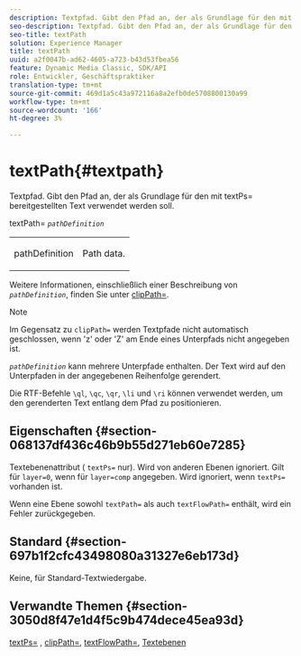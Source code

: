 ```yaml
---
description: Textpfad. Gibt den Pfad an, der als Grundlage für den mit textPs= bereitgestellten Text verwendet werden soll.
seo-description: Textpfad. Gibt den Pfad an, der als Grundlage für den mit textPs= bereitgestellten Text verwendet werden soll.
seo-title: textPath
solution: Experience Manager
title: textPath
uuid: a2f0047b-ad62-4605-a723-b43d53fbea56
feature: Dynamic Media Classic, SDK/API
role: Entwickler, Geschäftspraktiker
translation-type: tm+mt
source-git-commit: 469d1a5c43a972116a8a2efb0de5708800130a99
workflow-type: tm+mt
source-wordcount: '166'
ht-degree: 3%

---
```



# textPath{#textpath}

Textpfad. Gibt den Pfad an, der als Grundlage für den mit textPs= bereitgestellten Text verwendet werden soll.

textPath= *`pathDefinition`*

<table id="simpletable_74F549E8625B483A9B334B24A7EB6D22"> 
 <tr class="strow"> 
  <td class="stentry"> <p><span class="varname"> pathDefinition</span> </p> </td> 
  <td class="stentry"> <p>Path data. </p></td> 
 </tr> 
</table>

Weitere Informationen, einschließlich einer Beschreibung von *`pathDefinition`*, finden Sie unter [clipPath=](../../../../../is-api/http-ref/image-serving-api-ref/c-http-protocol-reference/c-command-reference/r-clippath.md#reference-8139b1b52dc54749b51b109521ddf83d).

>[!NOTE]
>
>Im Gegensatz zu `clipPath=` werden Textpfade nicht automatisch geschlossen, wenn &#39;z&#39; oder &#39;Z&#39; am Ende eines Unterpfads nicht angegeben ist.

*`pathDefinition`* kann mehrere Unterpfade enthalten. Der Text wird auf den Unterpfaden in der angegebenen Reihenfolge gerendert.

Die RTF-Befehle `\ql`, `\qc`, `\qr`, `\li` und `\ri` können verwendet werden, um den gerenderten Text entlang dem Pfad zu positionieren.

## Eigenschaften {#section-068137df436c46b9b55d271eb60e7285}

Textebenenattribut ( `textPs=` nur). Wird von anderen Ebenen ignoriert. Gilt für `layer=0`, wenn für `layer=comp` angegeben. Wird ignoriert, wenn `textPs=` vorhanden ist.

Wenn eine Ebene sowohl `textPath=` als auch `textFlowPath=` enthält, wird ein Fehler zurückgegeben.

## Standard {#section-697b1f2cfc43498080a31327e6eb173d}

Keine, für Standard-Textwiedergabe.

## Verwandte Themen {#section-3050d8f47e1d4f5c9b474dece45ea93d}

[textPs=](../../../../../is-api/http-ref/image-serving-api-ref/c-http-protocol-reference/c-command-reference/r-textps.md#reference-4209a2a6169f44278da2647cfb0cd767) ,  [clipPath=](../../../../../is-api/http-ref/image-serving-api-ref/c-http-protocol-reference/c-command-reference/r-clippath.md#reference-8139b1b52dc54749b51b109521ddf83d),  [textFlowPath=](../../../../../is-api/http-ref/image-serving-api-ref/c-http-protocol-reference/c-command-reference/r-textflowpath.md#reference-0b8d9493d71342f0b6a64a6d221584ef),  [Textebenen](../../../../../is-api/http-ref/image-serving-api-ref/c-http-protocol-reference/c-text-formatting/r-text-layers.md#reference-47e78cfb18134db5ab09e17af14a6a8f)
